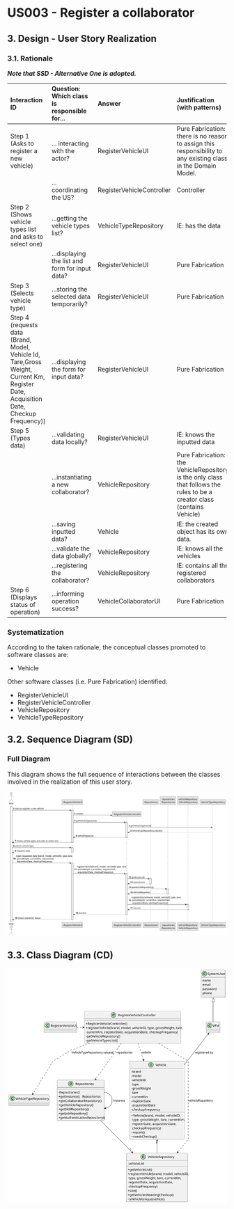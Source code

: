 # US003 - Register a collaborator

## 3. Design - User Story Realization

### 3.1. Rationale

_**Note that SSD - Alternative One is adopted.**_

| Interaction ID                                                                                                                         | Question: Which class is responsible for...            | Answer                    | Justification (with patterns)                                                                                             |
|:---------------------------------------------------------------------------------------------------------------------------------------|:-------------------------------------------------------|:--------------------------|:--------------------------------------------------------------------------------------------------------------------------|
| Step 1 (Asks to register a new vehicle)  		                                                                                            | 	... interacting with the actor?                       | RegisterVehicleUI         | Pure Fabrication: there is no reason to assign this responsibility to any existing class in the Domain Model.             |
| 			  		                                                                                                                                | 	... coordinating the US?                              | RegisterVehicleController | Controller                                                                                                                |
| Step 2 (Shows vehicle types list and asks to select one) 		                                                                            | 	...getting the vehicle types list?						              | VehicleTypeRepository     | IE: has the data                                                                                                          |
| 		                                                                                                                                     | 	...displaying the list and form for input data?						 | RegisterVehicleUI         | Pure Fabrication                                                                                                          |
| Step 3 (Selects vehicle type) 		                                                                                                       | 	...storing the selected data temporarily?             | RegisterVehicleUI         | Pure Fabrication                                                                                                          | | 	...accepting input?                                   | RegisterVehicleUI         | IE: is responsible for user interaction                                                                                         |
| Step 4 (requests data (Brand, Model, Vehicle Id, Tare,Gross Weight, Current Km, Register Date, Acquisition Date, Checkup Frequency))		 | 	...displaying the form for input data?						          | RegisterVehicleUI         | Pure Fabrication                                                                                                          |
| Step 5 (Types data)                                                                                                                    | 	...validating data locally?                           | RegisterVehicleUI         | IE: knows the inputted data                                                                                               |
| 		                                                                                                                                     | 	...instantiating a new collaborator?                  | VehicleRepository         | Pure Fabrication: the VehicleRepository is the only class that follows the rules to be a creator class (contains Vehicle) |
|                                                                                                                                        | ...saving inputted data?                               | Vehicle                   | IE: the created object has its own data.                                                                                  |
|                                                                                                                                        | ...validate the data globally?                         | VehicleRepository         | IE: knows all the vehicles                                                                                                |
|                                                                                                                                        | ...registering the collaborator?                       | VehicleRepository         | IE: contains all the registered collaborators                                                                             |
| Step 6 (Displays status of operation)		                                                                                                | 	...informing operation success?                       | VehicleCollaboratorUI     | Pure Fabrication                                                                                                          |

### Systematization ##

According to the taken rationale, the conceptual classes promoted to software classes are:

* Vehicle

Other software classes (i.e. Pure Fabrication) identified:

* RegisterVehicleUI
* RegisterVehicleController
* VehicleRepository
* VehicleTypeRepository


## 3.2. Sequence Diagram (SD)

### Full Diagram

This diagram shows the full sequence of interactions between the classes involved in the realization of this user story.

![Sequence Diagram - Full](svg/us006-sequence-diagram-full.svg)

## 3.3. Class Diagram (CD)

![Class Diagram](svg/us006-class-diagram.svg)